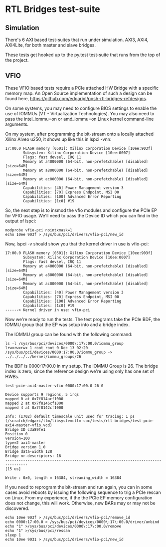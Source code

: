 # RTL Bridges test-suite

## Simulation

There's 6 AXI based test-suites that run under simulation.
AXI3, AXI4, AXI4Lite, for both master and slave bridges.

These tests get hooked up to the py.test test-suite that runs from the
top of the project.

## VFIO

These VFIO based tests require a PCIe attached HW Bridge with a specific
memory map. An Open Source implementation of such a design can be found
here, https://github.com/edgarigl/posh-rtl-bridges-refdesigns.

On some systems, you may need to configure BIOS settings to enable the
use of IOMMUs (VT - Virtualization Technologies). You may also need to
pass the intel_iommu=on or amd_iommu=on Linux kernel command-line
arguments.

On my system, after programming the bit-stream onto a locally attached
Xilinx Alveo u250, it shows up like this in lspci -vnn:

```
17:00.0 FLASH memory [0501]: Xilinx Corporation Device [10ee:903f]
        Subsystem: Xilinx Corporation Device [10ee:0007]
        Flags: fast devsel, IRQ 11
        Memory at a4000000 (64-bit, non-prefetchable) [disabled] [size=64M]
        Memory at a8000000 (64-bit, non-prefetchable) [disabled] [size=64M]
        Memory at ac000000 (64-bit, non-prefetchable) [disabled] [size=64M]
        Capabilities: [40] Power Management version 3
        Capabilities: [70] Express Endpoint, MSI 00
        Capabilities: [100] Advanced Error Reporting
        Capabilities: [1c0] #19
```

So, the next step is to insmod the vfio modules and configure the PCIe EP
for VFIO usage. We'll need to pass the Device ID which you can find in
the output of lspci:

```
modprobe vfio-pci nointxmask=1
echo 10ee 903f > /sys/bus/pci/drivers/vfio-pci/new_id
```

Now, lspci -v should show you that the kernel driver in use is vfio-pci:
```
17:00.0 FLASH memory [0501]: Xilinx Corporation Device [10ee:903f]
        Subsystem: Xilinx Corporation Device [10ee:0007]
        Flags: fast devsel, IRQ 11
        Memory at a4000000 (64-bit, non-prefetchable) [disabled] [size=64M]
        Memory at a8000000 (64-bit, non-prefetchable) [disabled] [size=64M]
        Memory at ac000000 (64-bit, non-prefetchable) [disabled] [size=64M]
        Capabilities: [40] Power Management version 3
        Capabilities: [70] Express Endpoint, MSI 00
        Capabilities: [100] Advanced Error Reporting
        Capabilities: [1c0] #19
------> Kernel driver in use: vfio-pci
```

Now we're ready to run the tests. The test programs take the PCIe BDF, the
IOMMU group that the EP was setup into and a bridge index.

The IOMMU group can be found with the following command:
```
ls -l /sys/bus/pci/devices/0000\:17\:00.0/iommu_group
lrwxrwxrwx 1 root root 0 Dec 13 02:20 /sys/bus/pci/devices/0000:17:00.0/iommu_group -> ../../../../kernel/iommu_groups/26
```

The BDF is 0000:17:00.0 in my setup.
The IOMMU Group is 26.
The bridge index is zero, since the reference design we're using only has one set of
HWBs.

```test-pcie-axi4-master-vfio 0000:17:00.0 26 0```

```
Device supports 9 regions, 5 irqs
mapped 0 at 0x7f814acf1000
mapped 2 at 0x7f8146cf1000
mapped 4 at 0x7f8142cf1000

Info: (I702) default timescale unit used for tracing: 1 ps (/scratch/edgari/tlm/libsystemctlm-soc/tests/rtl-bridges/test-pcie-axi4-master-vfio.vcd)
Bridge ID c3a89fe1
Position 0
version=100
type=2 axi4-master
Bridge version 1.0
Bridge data-width 128
Bridge nr-descriptors: 16
--------------------------------------------------------------------------------
[15 us]

Write : 0x0, length = 16384, streaming_width = 16384
```

If you need to reprogram the bit-stream and run again, you can in some cases avoid reboots
by issuing the following sequence to trig a PCIe rescan on Linux. From my experience, if
the the PCIe EP memory configuration does not change, this will work. Otherwise, new BARs
may or may not be discovered.

```
echo 10ee 903f > /sys/bus/pci/drivers/vfio-pci/remove_id
echo 0000:17:00.0 > /sys/bus/pci/devices/0000\:17\:00.0/driver/unbind
echo "1" >/sys/bus/pci/devices/0000\:17\:00.0/remove
echo "1" >/sys/bus/pci/rescan
sleep 1
echo 10ee 9031 > /sys/bus/pci/drivers/vfio-pci/new_id
```
